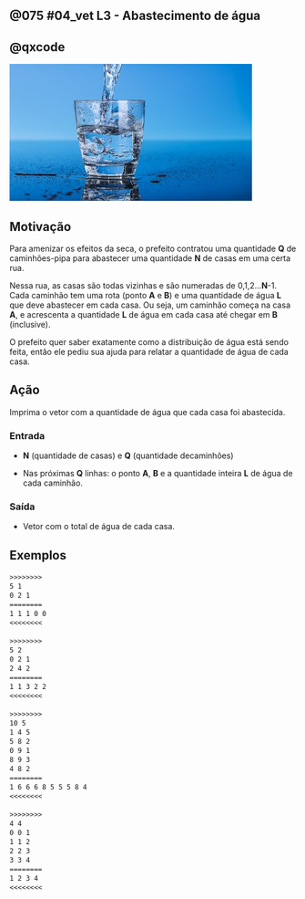 ## @075 #04_vet L3 - Abastecimento de água
## @qxcode

![](capa.jpg)

## Motivação

Para amenizar os efeitos da seca, o prefeito contratou uma quantidade **Q** de caminhões-pipa para abastecer uma quantidade **N** de casas em uma certa rua.

Nessa rua, as casas são todas vizinhas e são numeradas de 0,1,2...**N**\-1.  
Cada caminhão tem uma rota (ponto **A** e **B**) e uma quantidade de água **L** que deve abastecer em cada casa. Ou seja, um caminhão começa na casa **A**, e acrescenta  a quantidade **L** de água em cada casa até chegar em **B** (inclusive).

O prefeito quer saber exatamente como a distribuição de água está sendo feita, então ele pediu sua ajuda para relatar a quantidade de água de cada casa.

## Ação

Imprima o vetor com a quantidade de água que cada casa foi abastecida.

### Entrada

*   **N** (quantidade de casas) e **Q** (quantidade decaminhões)
    
*   Nas próximas **Q** linhas: o ponto **A**, **B** e a quantidade inteira **L** de água de cada caminhão.

### Saída

*   Vetor com o total de água de cada casa.

## Exemplos

```
>>>>>>>>
5 1
0 2 1  
========
1 1 1 0 0
<<<<<<<<
  
>>>>>>>>
5 2
0 2 1
2 4 2
========
1 1 3 2 2
<<<<<<<<

>>>>>>>>
10 5
1 4 5
5 8 2
0 9 1
8 9 3
4 8 2
========
1 6 6 6 8 5 5 5 8 4
<<<<<<<<

>>>>>>>>
4 4
0 0 1
1 1 2
2 2 3
3 3 4  
========
1 2 3 4
<<<<<<<<
```

#

<!---
>>>>>>>> 01
5 1
0 4 50
========
50 50 50 50 50
<<<<<<<<

>>>>>>>> 02
6 6
0 5 1
1 5 1
2 5 1
3 5 1
4 5 1
5 5 1
========
1 2 3 4 5 6
<<<<<<<<

>>>>>>>> 03
20 6
1 19 5
7 12 10
0 3 30
8 19 3
0 2 8
6 9 4
========
38 43 43 35 5 5 9 19 22 22 18 18 18 8 8 8 8 8 8 8
<<<<<<<<

>>>>>>>> 04
10 15
1 3 13
4 5 30
0 3 20
0 0 5
8 9 27
3 8 12
3 9 25
6 7 2
2 3 13
4 7 8
6 6 7
1 5 4
4 8 2
5 9 17
0 3 8
========
33 45 58 95 81 98 73 66 83 69
<<<<<<<<
--->